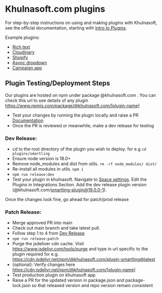 # Khulnasoft.com plugins

For step-by-step instructions on using and making plugins with Khulnasoft, see the official documentation, starting with [Intro to Plugins](https://www.khulnasoft.com/c/docs/plugins-intro).

Example plugins:

- [Rich text](rich-text)
- [Cloudinary](cloudinary)
- [Shopify](shopify)
- [Async dropdown](async-dropdown)
- [Campaign app](example-app-campaign-khulnasoft)


## Plugin Testing/Deployment Steps

Our plugins are hosted on npm under package @khulnasoft.com . You can check this url to see details of any plugin 
https://www.npmjs.com/package/@khulnasoft.com/[plugin-name]

- Test your changes by running the plugin locally and raise a PR [Documentation](https://www.khulnasoft.com/c/docs/make-a-plugin#step-4-add-your-plugin-to-khulnasoft)
- Once the PR is reviewed or meanwhile, make a dev release for testing

### Dev Release:
- cd to the root directory of the plugin you wish to deploy. for e.g `cd plugins/smartling`
- Ensure node version is 18.0+
- Remove node_modules and dist from utils. `rm -rf node_modules/ dist/`
- Re-install all modules in utils. `npm i`
- `npm run release:dev`
- Test your plugin in khulnasoft. Navigate to [Space settings](https://khulnasoft.com/account/space). Edit the Plugins in Integrations Section. Add the dev release plugin version (@khulnasoft.com/smartling-plugin@19.0.0-1).

Once the changes look fine, go ahead for patch/prod release

### Patch Release:
- Merge approved PR into main
- Check out main branch and take latest pull.
- Follow step 1 to 4 from [Dev Release](#dev-release)
- `npm run release:patch`
- Purge the jsdeliver cdn cache. Visit https://www.jsdelivr.com/tools/purge and type in url specific to the plugin required for e.g. https://cdn.jsdelivr.net/npm/@khulnasoft.com/plugin-smartling@latest
- (optional): Verify changes here https://cdn.jsdelivr.net/npm/@khulnasoft.com/[plugin-name]
- Test production plugin on khulnasoft app
- Raise a PR for the updated version in package.json and package-lock.json so that released version and repo version remain consistent
